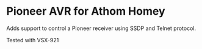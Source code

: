 # Pioneer AVR for Athom Homey

Adds support to control a Pioneer receiver using SSDP and Telnet protocol. 

Tested with VSX-921
